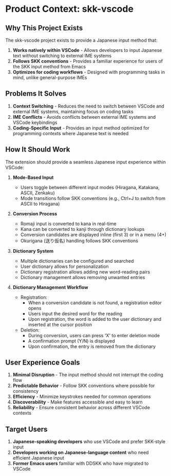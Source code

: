 # Product Context: skk-vscode

## Why This Project Exists

The skk-vscode project exists to provide a Japanese input method that:

1. **Works natively within VSCode** - Allows developers to input Japanese text without switching to external IME systems
2. **Follows SKK conventions** - Provides a familiar experience for users of the SKK input method from Emacs
3. **Optimizes for coding workflows** - Designed with programming tasks in mind, unlike general-purpose IMEs

## Problems It Solves

1. **Context Switching** - Reduces the need to switch between VSCode and external IME systems, maintaining focus on coding tasks
2. **IME Conflicts** - Avoids conflicts between external IME systems and VSCode keybindings
3. **Coding-Specific Input** - Provides an input method optimized for programming contexts where Japanese text is needed

## How It Should Work

The extension should provide a seamless Japanese input experience within VSCode:

1. **Mode-Based Input**
   - Users toggle between different input modes (Hiragana, Katakana, ASCII, Zenkaku)
   - Mode transitions follow SKK conventions (e.g., Ctrl+J to switch from ASCII to Hiragana)

2. **Conversion Process**
   - Romaji input is converted to kana in real-time
   - Kana can be converted to kanji through dictionary lookups
   - Conversion candidates are displayed inline (first 3) or in a menu (4+)
   - Okurigana (送り仮名) handling follows SKK conventions

3. **Dictionary System**
   - Multiple dictionaries can be configured and searched
   - User dictionary allows for personalization
   - Dictionary registration allows adding new word-reading pairs
   - Dictionary management allows removing unwanted entries

4. **Dictionary Management Workflow**
   - Registration:
     - When a conversion candidate is not found, a registration editor opens
     - Users input the desired word for the reading
     - Upon registration, the word is added to the user dictionary and inserted at the cursor position
   - Deletion:
     - During conversion, users can press 'X' to enter deletion mode
     - A confirmation prompt (Y/N) is displayed
     - Upon confirmation, the entry is removed from the dictionary

## User Experience Goals

1. **Minimal Disruption** - The input method should not interrupt the coding flow
2. **Predictable Behavior** - Follow SKK conventions where possible for consistency
3. **Efficiency** - Minimize keystrokes needed for common operations
4. **Discoverability** - Make features accessible and easy to learn
5. **Reliability** - Ensure consistent behavior across different VSCode contexts

## Target Users

1. **Japanese-speaking developers** who use VSCode and prefer SKK-style input
2. **Developers working on Japanese-language content** who need efficient Japanese input
3. **Former Emacs users** familiar with DDSKK who have migrated to VSCode
